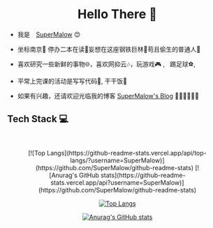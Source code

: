 <h1 align="center"> Hello There 👋 </h1>


* 我是　[SuperMalow](http://1.116.79.113/wordpress/) :blush:
* 坐标南京:city_sunrise: 停办二本在读:book:妄想在这座钢铁巨林:evergreen_tree:苟且偷生的普通人:runner: 
* 喜欢研究一些新鲜的事物:globe_with_meridians:，喜欢网抑云🎶，玩游戏:video_game: , ​ ​ 踢足球:soccer:,
* 平常上完课的活动是写写代码🤪,  干干饭:rice_ball:
  
* 如果有兴趣，还请欢迎光临我的博客 [SuperMalow's Blog](http://1.116.79.113/wordpress/) 🎊🎊🎊🎊🎊🎊


## Tech Stack :computer:

<br>

<center>
    <figure>
    [![Top Langs](https://github-readme-stats.vercel.app/api/top-langs/?username=SuperMalow)](https://github.com/SuperMalow/github-readme-stats)
    [![Anurag's GitHub stats](https://github-readme-stats.vercel.app/api?username=SuperMalow)](https://github.com/SuperMalow/github-readme-stats)
    </figure>
    <center>

[![Top Langs](https://github-readme-stats.vercel.app/api/top-langs/?username=SuperMalow)](https://github.com/SuperMalow/github-readme-stats)

[![Anurag's GitHub stats](https://github-readme-stats.vercel.app/api?username=SuperMalow)](https://github.com/SuperMalow/github-readme-stats)





<br>
